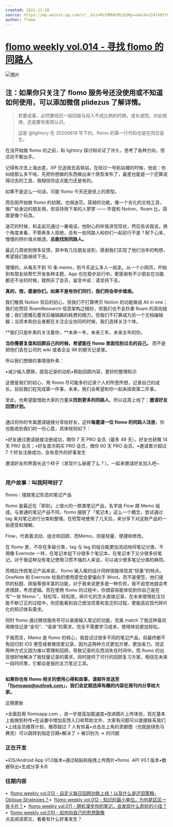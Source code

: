 ```yaml
---
created: 2021-11-10
source: https://mp.weixin.qq.com/s?__biz=MzI0MDA3MjQ2Mg==&mid=2247483780&idx=1&sn=3176f06d2bf5ce4572be854b85ad911a&chksm=e92123e5de56aaf3594fc474ff20059da96068144874250a8987f114b025a210f245169bdcf9#rd
author: flomo
---
```


# [flomo weekly vol.014 - 寻找 flomo 的同路人](https://mp.weixin.qq.com/s?__biz=MzI0MDA3MjQ2Mg==&mid=2247483780&idx=1&sn=3176f06d2bf5ce4572be854b85ad911a&chksm=e92123e5de56aaf3594fc474ff20059da96068144874250a8987f114b025a210f245169bdcf9#rd)


![图片](https://mmbiz.qpic.cn/mmbiz_png/wDNLH7zcd1MAFGzbYGrQMdibRbRIvSHUibcEl87QhYMVXLfqEf3xA8FERVdtcP5GAGd5ibcnUSyNhsQmk8Sia5hbXw/640?wx_fmt=png&tp=png&wxfrom=5&wx_lazy=1&wx_co=1)

## 注：如果你只关注了 flomo 服务号还没使用或不知道如何使用，可以添加微信 plidezus 了解详情。  

> 若要成事，必然要经历一段回报与投入不成比例的时期，或长或短。对此规律，还是要有客观认识。
> 
> 这是 @lightory 在 20200618 写下的。flomo 的第一行代码也是在同日诞生。

在没开始做 flomo 的之前，和 lightory 探讨和论证了许久，思考了各种方向，但迟迟不敢出手。

记得有次去上海出差，XP 兄送我去高铁站，在经过一号航站楼的时候，他说：你纠结那么多干啥，先把你想做的东西做出来个原型发布了，最差也能是一个还算说得过去的工具，我相信你这点能力还是有的。

如果不是这么一句话，可能 flomo 今天还是纸上的原型。

而在刚开始做 flomo 的初期，也很迷茫。孱弱的功能，像一个劣化的文档工具，推广给身边的朋友用，但坚持用下来的人寥寥 —— 毕竟和 Notion，Roam 比，简直是像个玩具。

迷茫的时候，和孟岩兄通过一番电话，他耐心的听我讲完现状，然后告诉我说，换个角度来看，不管再多人拒绝，总有一些同路人和你们一起前行不是？耐下心来，慢慢的把价值点做透，**总能找到同路人。**

最近几周收到很多反馈，其中有几位朋友说到，感谢我们实现了他们当年的构想，希望我们能继续下去。

慢慢的，从每天不到 10 条 memo，到今天这么多人一起走。从一个小网页，开始到有朋友给帮忙开发各种主题，App 也在稳步前行中。更感谢有不少朋友在功能都还不全的时候，就购买了会员，留言中说：请坚持下去。

**真的，很，感谢你们。如果不是有你们同行，我们将会举步维艰。**

我们敬佩 Notion 背后的初心，但我们不打算拷贝 Notion 的功能做成 All in one；我们也赞叹 RoamResearch 信息架构之精妙，但我们也不会抄袭 Roam 的双向链接；我们感慨石墨背后编辑器的耗费的精力，但我们不打算成为另一个文档编辑器；当资本和创业者都在关注企业协同的时候，我们选择关注个体。

**我们只是朴素的关注着你，**未来一年，未来三年，未来五年的你。

**当你需要复盘和回顾自己的时候，希望能在 flomo 里面找到过去的自己。** 而不是把他们丢在公司的 wiki 或者企业 IM 的聊天记录里。

所以我们想做的事情很朴素：

•减少输入摩擦，提高记录的动机•帮助回顾内容，更好的整理知识  

这便是我们的初心，用 flomo 尽可能多的记录个人的所思所想，记录自己的成长。目前我们在完成第一件事，未来，我们会希望和你一起来探索第二件事。

至此，也希望能借助大家的力量来**找到更多的同路人**。所以这周上线了：**邀请好友回馈计划。**

![图片](data:image/gif;base64,iVBORw0KGgoAAAANSUhEUgAAAAEAAAABCAYAAAAfFcSJAAAADUlEQVQImWNgYGBgAAAABQABh6FO1AAAAABJRU5ErkJggg==)

通过将你的专属邀请链接分享给好友，这样**每邀请一位 flomo 的同路人注册**，你也能收到我们的一份心意，具体规则如下：

•好友通过邀请链接注册成功，赠你 7 天 PRO 会员（最多 49 天），好友也获赠 14 天 PRO 会员；•好友首次购买 PRO 会员，赠你 60 天 PRO 会员。•邀请累计超过 7 个好友注册成功，会有意外的好事发生

邀请好友的界面长这个样子（发现什么秘密了么？）。一起来邀请好友加入吧~

![图片](data:image/gif;base64,iVBORw0KGgoAAAANSUhEUgAAAAEAAAABCAYAAAAfFcSJAAAADUlEQVQImWNgYGBgAAAABQABh6FO1AAAAABJRU5ErkJggg==)

### 用户故事：叫我阿咩好了

flomo｜摆脱笔记形态的笔记产品  

flomo 是最近在「即刻」上很火的一款类笔记产品，名字由 Flow 跟 Memo 组成。与普通的笔记产品不同，flomo 摆脱了「笔记本」这么一个概念，尝试通过 tag 来对笔记进行分类和整理。在短暂地使用了几天后，来分享下对这款产品的一些感受和理解。

Flow，代表着流动、组合和回顾，而Memo，则是轻量、便捷和修改。

在 flomo 里，不存在多级分类，tag 与 tag 的组合能更加流动地将笔记分类，不用像 Evernote 一样，在笔记本组下分很多个笔记本，在笔记本下又分很多份笔记。对于我这种没有笔记使用习惯不强的人来说，可以减少很多笔记分类的麻烦。

而相比传统笔记产品来说， flomo 输入框的设计同样很能体现其“轻量”的特点。OneNote 和 Evernote 给我的使用感觉会更偏向于 Word，而不是便签，他们提供的标题、排版等很丰富的功能，对于我来说更多是一种负担，我不自觉地就会考虑措辞，考虑逻辑。而在使用 flomo 的过程中，你很容易能体验到你自己是在写“一张 Memo ”，轻松写，轻松改，碎片化的念头直接记录，在未来使用批注功能不断订正的过程中，你还能看到自己想法完善和变迁的过程，更能适应现代碎片化的知识体系需求。

同时 flomo 通过微信服务号可以直接输入笔记的功能，完美 match 了我这种喜欢用微信记录“金句”、“语录”的需求，完全不需要学习成本，使用体验更加轻松。

于我而言，Memo 是 flomo 的核心，我尝试过很多不同的笔记产品，但最终都不免回归到 iOS 便签或者微信里记录，因为这两种方式更加方便，更加省力。但这两种方式又因为难以管理和回顾，导致记录的东西消失在时间中。而 flomo 的出现很好地解决了我轻量记录的需求，同时提供了可行的回顾复习方案，相信在未来一段时间里，它都会是我的主力笔记工具。

![图片](data:image/gif;base64,iVBORw0KGgoAAAANSUhEUgAAAAEAAAABCAYAAAAfFcSJAAAADUlEQVQImWNgYGBgAAAABQABh6FO1AAAAABJRU5ErkJggg==)

**如果你也有 flomo 相关的使用心得和故事，请邮件发送至「flomoapp@outlook.com」，我们会定期选择有趣的内容在周刊内分享给大家。**  

近期更新  

•全面启用 flomoapp.com ，进一步提高加载速度•改进图片上传体验，现在基本上能做到秒传•在设置中增加反馈入口和帮助文件，大家有问题可以直接联系我们•上线会员推荐计划，推荐超过 7 人有惊喜•点击左上角的贡献图（也就是绿色马赛克）可以跳转到指定日期•解决了 > 被识别为 → 的问题

### 正在开发

•iOS/Android App V1.0版本•通过粘贴和拖拽上传图片•flomo  API V0.1 版本•数据导出•生成分享卡片

### 往期内容

•  [flomo weekly vol.013 - 自定义每日回顾功能上线！以及什么是迂回策略-Oblique Strategies？](http://mp.weixin.qq.com/s?__biz=MzI0MDA3MjQ2Mg==&mid=2247483771&idx=1&sn=5fb9c4d8c64dedca600ecde05af3b4c0&chksm=e921231ade56aa0c8566b8a44291dd88a30d70ae9f66c6daf277eead1e6bf7c578f639e6ccba&scene=21#wechat_redirect)•  [flomo weekly vol.012 - 知识的最小单位，为何是区区一张卡片？](http://mp.weixin.qq.com/s?__biz=MzI0MDA3MjQ2Mg==&mid=2247483760&idx=1&sn=8078a14747a33e19d61afbc99e13b688&chksm=e9212311de56aa07fc3577f070d3760b9d26cf7c065c05275ba5e2fc4eb86131f5c020d7cc55&scene=21#wechat_redirect)•  [flomo weekly vol.011 - 随机漫步你的笔记，会发现什么奇妙的小径？](http://mp.weixin.qq.com/s?__biz=MzI0MDA3MjQ2Mg==&mid=2247483748&idx=1&sn=e02bd041ac0f7d7bc3257673881ba9fa&chksm=e9212305de56aa130f0b8b51d035d7743630555a147cfcb7f5c797b55b0ca2a2ce446132858b&scene=21#wechat_redirect)•  [flomo weekly vol.010 - 如何向自己的思想致敬](http://mp.weixin.qq.com/s?__biz=MzI0MDA3MjQ2Mg==&mid=2247483737&idx=1&sn=3307e9a5e91a24ea07aa104e86019dfc&chksm=e9212338de56aa2e87ff660a28c13339794a8efa69bd5e118140a7c121f5e170ddb193f3b939&scene=21#wechat_redirect)  
点击阅读原文，看看有什么好事发生？
